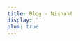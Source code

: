 ```yaml
---
title: Blog - Nishant
display: ''
plum: true
---
```


<SubNav />

<ListPosts only-date type="blog" />
